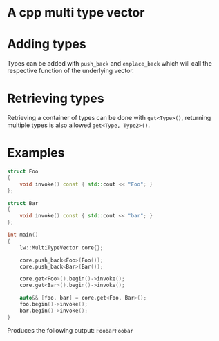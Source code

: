 # A cpp multi type vector

# Adding types
Types can be added with ``push_back`` and ``emplace_back`` which will call the respective function of the underlying vector.

# Retrieving types
Retrieving a container of types can be done with ``get<Type>()``, returning multiple types is also allowed ``get<Type, Type2>()``.

# Examples
```cpp
struct Foo
{
    void invoke() const { std::cout << "Foo"; }
};

struct Bar
{
    void invoke() const { std::cout << "bar"; }
};

int main()
{
    lw::MultiTypeVector core{};

    core.push_back<Foo>(Foo());
    core.push_back<Bar>(Bar());

    core.get<Foo>().begin()->invoke();
    core.get<Bar>().begin()->invoke();

    auto&& [foo, bar] = core.get<Foo, Bar>();
    foo.begin()->invoke();
    bar.begin()->invoke();
}
```
Produces the following output:
``FoobarFoobar``
